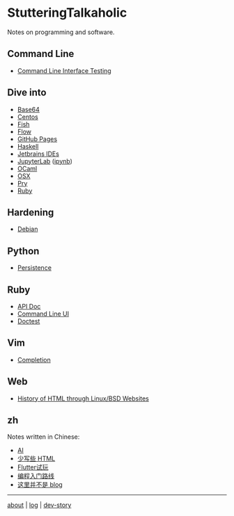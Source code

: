 # StutteringTalkaholic

Notes on programming and software.

## Command Line

- [Command Line Interface Testing](cli/test/)

## Dive into

- [Base64](dive-into/base64/)
- [Centos](dive-into/centos/)
- [Fish](dive-into/fish/)
- [Flow](dive-into/flow/)
- [GitHub Pages](dive-into/gh-pages/)
- [Haskell](dive-into/haskell/)
- [Jetbrains IDEs](dive-into/jetbrains/)
- [JupyterLab](dive-into/jupyter-lab/) ([ipynb](https://github.com/weakish/StutteringTalkaholic/blob/master/dive-into/jupyter-lab.ipynb))
- [OCaml](dive-into/ocaml/)
- [OSX](dive-into/osx/)
- [Pry](dive-into/pry/)
- [Ruby](dive-into/ruby/)

## Hardening

- [Debian](hardening/debian/)

## Python

- [Persistence](python/persistence/)

## Ruby

- [API Doc](ruby/api-doc/)
- [Command Line UI](ruby/cli/)
- [Doctest](ruby/doctest/)

## Vim

- [Completion](vim/completion/)

## Web

- [History of HTML through Linux/BSD Websites](web/html-history/)

## zh

Notes written in Chinese:

- [AI](zh/ai/)
- [少写些 HTML](zh/avoid-html/)
- [Flutter试玩](zh/flutter/)
- [编程入门路线](zh/learn-programming/)
- [这里并不是 blog](zh/not-a-blog/)

---

[about](/) \| [log](log/) \| [dev-story](https://stackoverflow.com/story/weakish)
